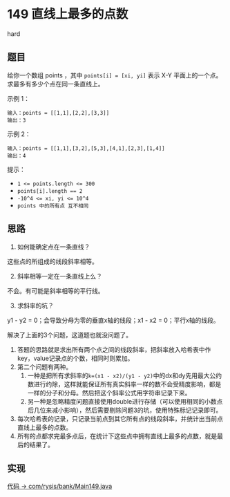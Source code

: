 # 149 直线上最多的点数

hard

## 题目

给你一个数组 points ，其中 `points[i] = [xi, yi]` 表示 X-Y 平面上的一个点。求最多有多少个点在同一条直线上。

示例 1：
```
输入：points = [[1,1],[2,2],[3,3]]
输出：3
```
示例 2：
```
输入：points = [[1,1],[3,2],[5,3],[4,1],[2,3],[1,4]]
输出：4
```

提示：

- `1 <= points.length <= 300`
- `points[i].length == 2`
- `-10^4 <= xi, yi <= 10^4`
- `points 中的所有点 互不相同`

## 思路

1. 如何能确定点在一条直线？

这些点的所组成的线段斜率相等。

2. 斜率相等一定在一条直线上么？

不会。有可能是斜率相等的平行线。

3. 求斜率的坑？

y1 - y2 = 0；会导致分母为零的垂直x轴的线段；x1 - x2 = 0；平行x轴的线段。

解决了上面的3个问题，这道题也就没问题了。

1. 答题的思路就是求出所有两个点之间的线段斜率，把斜率放入哈希表中作key，value记录点的个数，相同时则累加。
2. 第二个问题有两种。
    1. 一种是把所有求斜率的`k=(x1 - x2)/(y1 - y2)`中的dx和dy先用最大公约数进行约除，这样就能保证所有真实斜率一样的数不会受精度影响，都是一样的分子和分母。然后把这个斜率公式用字符串记录下来。
    1. 另一种是忽略精度问题直接使用double进行存储（可以使用相同的小数点后几位来减小影响），然后需要剔除问题3的坑，使用特殊标记记录即可。
3. 每次哈希表的记录，只记录当前点到其它所有点的线段斜率，并统计出当前点直线上最多的点数。
4. 所有的点都求完最多点后，在统计下这些点中拥有直线上最多的点数，就是最后的结果了。

## 实现

[代码 -> com/rysis/bank/Main149.java](../../src/com/rysis/bank/Main149.java)